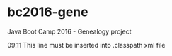 # bc2016-gene
Java Boot Camp 2016 - Genealogy project


09.11
This line must be inserted into .classpath xml file
<classpathentry kind="lib" path="language/lv"/>
